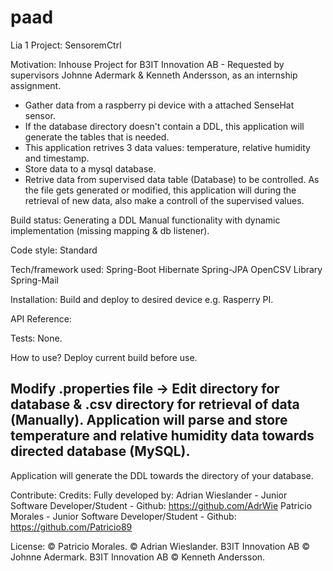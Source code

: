 # paad
Lia 1 Project: SensoremCtrl

Motivation:
Inhouse Project for B3IT Innovation AB - Requested by supervisors Johnne Adermark & Kenneth Andersson,
as an internship assignment.
- Gather data from a raspberry pi device with a attached SenseHat sensor.
- If the database directory doesn't contain a DDL, this application will generate the tables that is needed.
- This application retrives 3 data values: temperature, relative humidity and timestamp.
- Store data to a mysql database.
- Retrive data from supervised data table (Database) to be controlled.
As the file gets generated or modified, this application will during the retrieval of new data, also make a controll of the supervised values. 


Build status:
Generating a DDL 
Manual functionality with dynamic implementation (missing mapping & db listener). 


Code style:
Standard

Tech/framework used:
Spring-Boot
Hibernate
Spring-JPA 
OpenCSV Library
Spring-Mail


Installation:
Build and deploy to desired device e.g. Rasperry PI.

API Reference:

Tests:
None.

How to use?
Deploy current build before use.

Modify .properties file ->
Edit directory for database & .csv directory for retrieval of data (Manually).
Application will parse and store temperature and relative humidity data towards directed database (MySQL).
------
Application will generate the DDL towards the directory of your database.


Contribute:
Credits:
Fully developed by:
Adrian Wieslander - Junior Software Developer/Student - Github: https://github.com/AdrWie
Patricio Morales - Junior Software Developer/Student - Github: https://github.com/Patricio89

License:
© Patricio Morales.
© Adrian Wieslander.
B3IT Innovation AB © Johnne Adermark.
B3IT Innovation AB © Kenneth Andersson.
